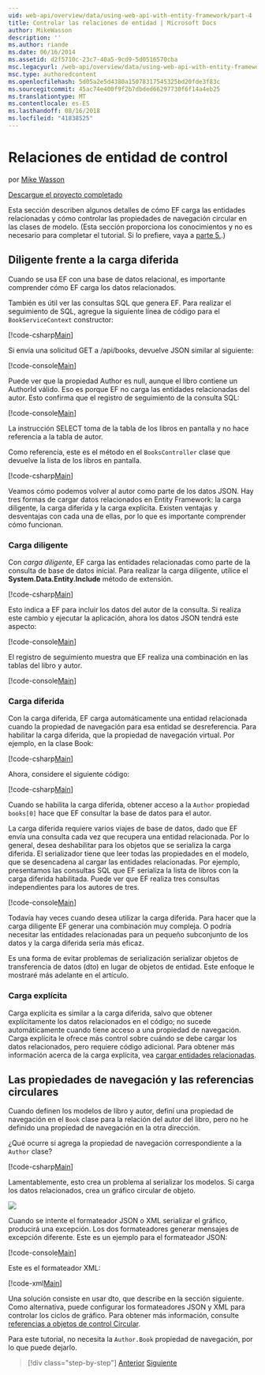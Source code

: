 ```yaml
---
uid: web-api/overview/data/using-web-api-with-entity-framework/part-4
title: Controlar las relaciones de entidad | Microsoft Docs
author: MikeWasson
description: ''
ms.author: riande
ms.date: 06/16/2014
ms.assetid: d2f5710c-23c7-40a5-9cd9-5d0516570cba
msc.legacyurl: /web-api/overview/data/using-web-api-with-entity-framework/part-4
msc.type: authoredcontent
ms.openlocfilehash: 5d05a2e5d4380a15078317545325bd20fde3f83c
ms.sourcegitcommit: 45ac74e400f9f2b7dbded66297730f6f14a4eb25
ms.translationtype: MT
ms.contentlocale: es-ES
ms.lasthandoff: 08/16/2018
ms.locfileid: "41838525"
---
```

<a name="handling-entity-relations"></a>Relaciones de entidad de control
====================
por [Mike Wasson](https://github.com/MikeWasson)

[Descargue el proyecto completado](https://github.com/MikeWasson/BookService)

Esta sección describen algunos detalles de cómo EF carga las entidades relacionadas y cómo controlar las propiedades de navegación circular en las clases de modelo. (Esta sección proporciona los conocimientos y no es necesario para completar el tutorial. Si lo prefiere, vaya a [parte 5.](part-5.md).)

## <a name="eager-loading-versus-lazy-loading"></a>Diligente frente a la carga diferida

Cuando se usa EF con una base de datos relacional, es importante comprender cómo EF carga los datos relacionados.

También es útil ver las consultas SQL que genera EF. Para realizar el seguimiento de SQL, agregue la siguiente línea de código para el `BookServiceContext` constructor:

[!code-csharp[Main](part-4/samples/sample1.cs)]

Si envía una solicitud GET a /api/books, devuelve JSON similar al siguiente:

[!code-console[Main](part-4/samples/sample2.cmd)]

Puede ver que la propiedad Author es null, aunque el libro contiene un AuthorId válido. Eso es porque EF no carga las entidades relacionadas del autor. Esto confirma que el registro de seguimiento de la consulta SQL:

[!code-console[Main](part-4/samples/sample3.sql)]

La instrucción SELECT toma de la tabla de los libros en pantalla y no hace referencia a la tabla de autor.

Como referencia, este es el método en el `BooksController` clase que devuelve la lista de los libros en pantalla.

[!code-csharp[Main](part-4/samples/sample4.cs)]

Veamos cómo podemos volver al autor como parte de los datos JSON. Hay tres formas de cargar datos relacionados en Entity Framework: la carga diligente, la carga diferida y la carga explícita. Existen ventajas y desventajas con cada una de ellas, por lo que es importante comprender cómo funcionan.

### <a name="eager-loading"></a>Carga diligente

Con *carga diligente*, EF carga las entidades relacionadas como parte de la consulta de base de datos inicial. Para realizar la carga diligente, utilice el **System.Data.Entity.Include** método de extensión.

[!code-csharp[Main](part-4/samples/sample5.cs)]

Esto indica a EF para incluir los datos del autor de la consulta. Si realiza este cambio y ejecutar la aplicación, ahora los datos JSON tendrá este aspecto:

[!code-console[Main](part-4/samples/sample6.cmd)]

El registro de seguimiento muestra que EF realiza una combinación en las tablas del libro y autor.

[!code-console[Main](part-4/samples/sample7.cmd)]

### <a name="lazy-loading"></a>Carga diferida

Con la carga diferida, EF carga automáticamente una entidad relacionada cuando la propiedad de navegación para esa entidad se desreferencia. Para habilitar la carga diferida, que la propiedad de navegación virtual. Por ejemplo, en la clase Book:

[!code-csharp[Main](part-4/samples/sample8.cs?highlight=6)]

Ahora, considere el siguiente código:

[!code-csharp[Main](part-4/samples/sample9.cs)]

Cuando se habilita la carga diferida, obtener acceso a la `Author` propiedad `books[0]` hace que EF consultar la base de datos para el autor.

La carga diferida requiere varios viajes de base de datos, dado que EF envía una consulta cada vez que recupera una entidad relacionada. Por lo general, desea deshabilitar para los objetos que se serializa la carga diferida. El serializador tiene que leer todas las propiedades en el modelo, que se desencadena al cargar las entidades relacionadas. Por ejemplo, presentamos las consultas SQL que EF serializa la lista de libros con la carga diferida habilitada. Puede ver que EF realiza tres consultas independientes para los autores de tres.

[!code-console[Main](part-4/samples/sample10.sql)]

Todavía hay veces cuando desea utilizar la carga diferida. Para hacer que la carga diligente EF generar una combinación muy compleja. O podría necesitar las entidades relacionadas para un pequeño subconjunto de los datos y la carga diferida sería más eficaz.

Es una forma de evitar problemas de serialización serializar objetos de transferencia de datos (dto) en lugar de objetos de entidad. Este enfoque le mostraré más adelante en el artículo.

### <a name="explicit-loading"></a>Carga explícita

Carga explícita es similar a la carga diferida, salvo que obtener explícitamente los datos relacionados en el código; no sucede automáticamente cuando tiene acceso a una propiedad de navegación. Carga explícita le ofrece más control sobre cuándo se debe cargar los datos relacionados, pero requiere código adicional. Para obtener más información acerca de la carga explícita, vea [cargar entidades relacionadas](https://msdn.microsoft.com/data/jj574232#explicit).

## <a name="navigation-properties-and-circular-references"></a>Las propiedades de navegación y las referencias circulares

Cuando definen los modelos de libro y autor, definí una propiedad de navegación en el `Book` clase para la relación del autor del libro, pero no he definido una propiedad de navegación en la otra dirección.

¿Qué ocurre si agrega la propiedad de navegación correspondiente a la `Author` clase?

[!code-csharp[Main](part-4/samples/sample11.cs?highlight=7)]

Lamentablemente, esto crea un problema al serializar los modelos. Si carga los datos relacionados, crea un gráfico circular de objeto.

![](part-4/_static/image1.png)

Cuando se intente el formateador JSON o XML serializar el gráfico, producirá una excepción. Los dos formateadores generar mensajes de excepción diferente. Este es un ejemplo para el formateador JSON:

[!code-console[Main](part-4/samples/sample12.cmd)]

Este es el formateador XML:

[!code-xml[Main](part-4/samples/sample13.xml)]

Una solución consiste en usar dto, que describe en la sección siguiente. Como alternativa, puede configurar los formateadores JSON y XML para controlar los ciclos de gráfico. Para obtener más información, consulte [referencias a objetos de control Circular](../../formats-and-model-binding/json-and-xml-serialization.md#handling_circular_object_references).

Para este tutorial, no necesita la `Author.Book` propiedad de navegación, por lo que puede dejarlo.

> [!div class="step-by-step"]
> [Anterior](part-3.md)
> [Siguiente](part-5.md)
